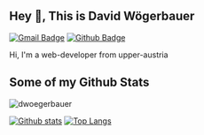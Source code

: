<!--
**d-woegerbauer/d-woegerbauer** is a ✨ _special_ ✨ repository because its `README.md` (this file) appears on your GitHub profile.

Here are some ideas to get you started:

- 🔭 I’m currently working on ...
- 👯 I’m looking to collaborate on ...
- 🤔 I’m looking for help with ...
- 💬 Ask me about ...
- 📫 How to reach me: ...
- 😄 Pronouns: ...
- ⚡ Fun fact: ...
-->

## Hey 👋, This is David Wögerbauer
[![Gmail Badge](https://img.shields.io/badge/-woegerbauer.david@gmail.com-c14438?style=flat&logo=Gmail&logoColor=white&link=mailto:woegerbauer.david@gmail.com)](mailto:woegerbauer.david@gmail.com) [![Github Badge](https://img.shields.io/badge/d-woegerbauer-grey?style=flat&logo=github&logoColor=white&link=https://github.com/dwoegerbauer/)](https://www.github.com/dwoegerbauer/) <p align='left'>Hi, I'm a web-developer from upper-austria</p>

## Some of my Github Stats
<p align=left> <img src=https://komarev.com/ghpvc/?username=dwoegerbauer alt=dwoegerbauer /> </p>

[![Github stats](https://github-readme-stats.vercel.app/api?username=d-woegerbauer&show_icons=true&include_all_commits=true)](https://github.com/dwoegerbauer/github-readme-stats)
[![Top Langs](https://github-readme-stats.vercel.app/api/top-langs/?username=d-woegerbauer&layout=compact)](https://github.com/dwoegerbauer/github-readme-stats)
